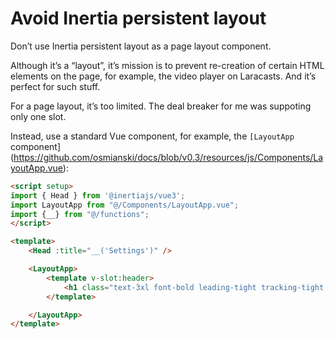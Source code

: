 # Avoid Inertia persistent layout

Don’t use Inertia persistent layout as a page layout component.

Although it’s a “layout”, it’s mission is to prevent re-creation of certain HTML elements on the page, for example, the video player on Laracasts. And it’s perfect for such stuff.

For a page layout, it’s too limited. The deal breaker for me was suppoting only one slot.

Instead, use a standard Vue component, for example, the `[LayoutApp` component](https://github.com/osmianski/docs/blob/v0.3/resources/js/Components/LayoutApp.vue):

```html
<script setup>
import { Head } from '@inertiajs/vue3';
import LayoutApp from "@/Components/LayoutApp.vue";
import {__} from "@/functions";
</script>

<template>
    <Head :title="__('Settings')" />

    <LayoutApp>
        <template v-slot:header>
            <h1 class="text-3xl font-bold leading-tight tracking-tight text-gray-900">{{ __('Settings')}}</h1>
        </template>

    </LayoutApp>
</template>
```
